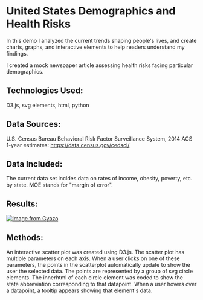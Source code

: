 # United States Demographics and Health Risks
In this demo I analyzed the current trends shaping people's lives, and create charts, graphs, and interactive elements to help readers understand my findings.

I created a mock newspaper article assessing health risks facing particular demographics. 

## Technologies Used:
D3.js, svg elements, html, python

## Data Sources:
U.S. Census Bureau Behavioral Risk Factor Surveillance System, 2014 ACS 1-year estimates: https://data.census.gov/cedsci/

## Data Included:
The current data set incldes data on rates of income, obesity, poverty, etc. by state. MOE stands for "margin of error".

## Results: 
[![Image from Gyazo](https://i.gyazo.com/2669f093596e5145c4bed7de105efef9.gif)](https://gyazo.com/2669f093596e5145c4bed7de105efef9)

## Methods:
An interactive scatter plot was created using D3.js.  The scatter plot has multiple parameters on each axis.  When a user clicks on one of these parameters, the points in the scatterplot automatically update to show the user the selected data.  The points are represented by a group of svg circle elements.  The innerhtml of each circle element was coded to show the state abbreviation corresponding to that datapoint. When a user hovers over a datapoint, a tooltip appears showing that element's data.
